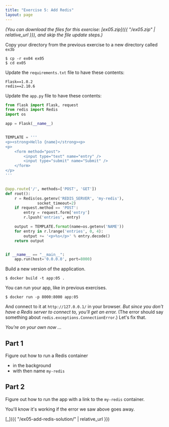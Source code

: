 ```yaml
---
title: "Exercise 5: Add Redis"
layout: page
---
```


*(You can download the files for this exercise: [ex05.zip]({{ "/ex05.zip" | relative_url }}), and skip the file update steps.)*

Copy your directory from the previous exercise to a new directory called `ex3b`

```terminal
$ cp -r ex04 ex05
$ cd ex05
```

Update the `requirements.txt` file to have these contents:

```
Flask==1.0.2
redis==2.10.6
```

Update the `app.py` file to have these contents:

```python
from flask import Flask, request
from redis import Redis
import os

app = Flask(__name__)


TEMPLATE = '''
<p><strong>Hello {name}</strong><p>
<p>
    <form method="post">
        <input type="text" name="entry" />
        <input type="submit" name="Submit" />
    </form>
</p>
'''


@app.route('/', methods=['POST', 'GET'])
def root():
    r = Redis(os.getenv('REDIS_SERVER', 'my-redis'),
              socket_timeout=2)
    if request.method == 'POST':
        entry = request.form['entry']
        r.lpush('entries', entry)

    output = TEMPLATE.format(name=os.getenv('NAME'))
    for entry in r.lrange('entries', 0, 4):
        output += '<p>%s</p>' % entry.decode()
    return output


if __name__ == "__main__":
    app.run(host='0.0.0.0', port=8000)
```

Build a new version of the application.

```terminal
$ docker build -t app:05 .
```

You can run your app, like in previous exercises.

```terminal
$ docker run -p 8000:8000 app:05
```

And connect to it at `http://127.0.0.1/` in your browser. *But since you don't have a Redis server to connect to, you'll get an error.* (The error should say something about `redis.exceptions.ConnectionError`.) Let's fix that.


*You're on your own now ...*

## Part 1

Figure out how to run a Redis container
  - in the background
  - with then name `my-redis`

## Part 2

Figure out how to run the app with a link to the `my-redis` container.

You'll know it's working if the error we saw above goes away.

[\_]({{ "/ex05-add-redis-solution/" | relative_url }})
